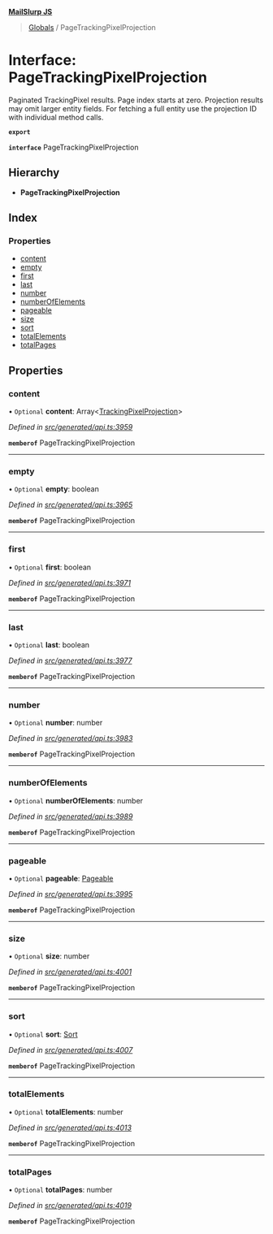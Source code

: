 **[MailSlurp JS](../README.md)**

> [Globals](../README.md) / PageTrackingPixelProjection

# Interface: PageTrackingPixelProjection

Paginated TrackingPixel results. Page index starts at zero. Projection results may omit larger entity fields. For fetching a full entity use the projection ID with individual method calls.

**`export`** 

**`interface`** PageTrackingPixelProjection

## Hierarchy

* **PageTrackingPixelProjection**

## Index

### Properties

* [content](pagetrackingpixelprojection.md#content)
* [empty](pagetrackingpixelprojection.md#empty)
* [first](pagetrackingpixelprojection.md#first)
* [last](pagetrackingpixelprojection.md#last)
* [number](pagetrackingpixelprojection.md#number)
* [numberOfElements](pagetrackingpixelprojection.md#numberofelements)
* [pageable](pagetrackingpixelprojection.md#pageable)
* [size](pagetrackingpixelprojection.md#size)
* [sort](pagetrackingpixelprojection.md#sort)
* [totalElements](pagetrackingpixelprojection.md#totalelements)
* [totalPages](pagetrackingpixelprojection.md#totalpages)

## Properties

### content

• `Optional` **content**: Array\<[TrackingPixelProjection](trackingpixelprojection.md)>

*Defined in [src/generated/api.ts:3959](https://github.com/mailslurp/mailslurp-client/blob/b27590b/src/generated/api.ts#L3959)*

**`memberof`** PageTrackingPixelProjection

___

### empty

• `Optional` **empty**: boolean

*Defined in [src/generated/api.ts:3965](https://github.com/mailslurp/mailslurp-client/blob/b27590b/src/generated/api.ts#L3965)*

**`memberof`** PageTrackingPixelProjection

___

### first

• `Optional` **first**: boolean

*Defined in [src/generated/api.ts:3971](https://github.com/mailslurp/mailslurp-client/blob/b27590b/src/generated/api.ts#L3971)*

**`memberof`** PageTrackingPixelProjection

___

### last

• `Optional` **last**: boolean

*Defined in [src/generated/api.ts:3977](https://github.com/mailslurp/mailslurp-client/blob/b27590b/src/generated/api.ts#L3977)*

**`memberof`** PageTrackingPixelProjection

___

### number

• `Optional` **number**: number

*Defined in [src/generated/api.ts:3983](https://github.com/mailslurp/mailslurp-client/blob/b27590b/src/generated/api.ts#L3983)*

**`memberof`** PageTrackingPixelProjection

___

### numberOfElements

• `Optional` **numberOfElements**: number

*Defined in [src/generated/api.ts:3989](https://github.com/mailslurp/mailslurp-client/blob/b27590b/src/generated/api.ts#L3989)*

**`memberof`** PageTrackingPixelProjection

___

### pageable

• `Optional` **pageable**: [Pageable](pageable.md)

*Defined in [src/generated/api.ts:3995](https://github.com/mailslurp/mailslurp-client/blob/b27590b/src/generated/api.ts#L3995)*

**`memberof`** PageTrackingPixelProjection

___

### size

• `Optional` **size**: number

*Defined in [src/generated/api.ts:4001](https://github.com/mailslurp/mailslurp-client/blob/b27590b/src/generated/api.ts#L4001)*

**`memberof`** PageTrackingPixelProjection

___

### sort

• `Optional` **sort**: [Sort](sort.md)

*Defined in [src/generated/api.ts:4007](https://github.com/mailslurp/mailslurp-client/blob/b27590b/src/generated/api.ts#L4007)*

**`memberof`** PageTrackingPixelProjection

___

### totalElements

• `Optional` **totalElements**: number

*Defined in [src/generated/api.ts:4013](https://github.com/mailslurp/mailslurp-client/blob/b27590b/src/generated/api.ts#L4013)*

**`memberof`** PageTrackingPixelProjection

___

### totalPages

• `Optional` **totalPages**: number

*Defined in [src/generated/api.ts:4019](https://github.com/mailslurp/mailslurp-client/blob/b27590b/src/generated/api.ts#L4019)*

**`memberof`** PageTrackingPixelProjection
